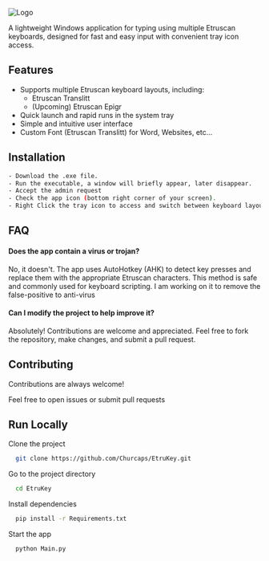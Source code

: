 
![Logo](https://i.ibb.co/BV27CLZr/FullIcon.png)

A lightweight Windows application for typing using multiple Etruscan keyboards, designed for fast and easy input with convenient tray icon access.
## Features

- Supports multiple Etruscan keyboard layouts, including:
    - Etruscan Translitt
    - (Upcoming) Etruscan Epigr
- Quick launch and rapid runs in the system tray
- Simple and intuitive user interface
- Custom Font (Etruscan Translitt) for Word, Websites, etc...

## Installation

```bash
- Download the .exe file.
- Run the executable, a window will briefly appear, later disappear.
- Accept the admin request
- Check the app icon (bottom right corner of your screen).
- Right Click the tray icon to access and switch between keyboard layouts.
```

## FAQ

#### Does the app contain a virus or trojan?

No, it doesn't. The app uses AutoHotkey (AHK) to detect key presses and replace them with the appropriate Etruscan characters. This method is safe and commonly used for keyboard scripting. I am working on it to remove the false-positive to anti-virus 

#### Can I modify the project to help improve it?

Absolutely! Contributions are welcome and appreciated. Feel free to fork the repository, make changes, and submit a pull request.

## Contributing

Contributions are always welcome!

Feel free to open issues or submit pull requests

## Run Locally

Clone the project

```bash
  git clone https://github.com/Churcaps/EtruKey.git
```

Go to the project directory

```bash
  cd EtruKey
```

Install dependencies

```bash
  pip install -r Requirements.txt
```

Start the app

```bash
  python Main.py
```

